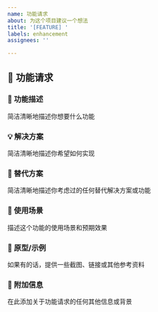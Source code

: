 ```yaml
---
name: 功能请求
about: 为这个项目建议一个想法
title: '[FEATURE] '
labels: enhancement
assignees: ''

---
```


## 🚀 功能请求

### 📝 功能描述
简洁清晰地描述你想要什么功能

### 💡 解决方案
简洁清晰地描述你希望如何实现

### 🔄 替代方案
简洁清晰地描述你考虑过的任何替代解决方案或功能

### 🎯 使用场景
描述这个功能的使用场景和预期效果

### 📸 原型/示例
如果有的话，提供一些截图、链接或其他参考资料

### 📝 附加信息
在此添加关于功能请求的任何其他信息或背景